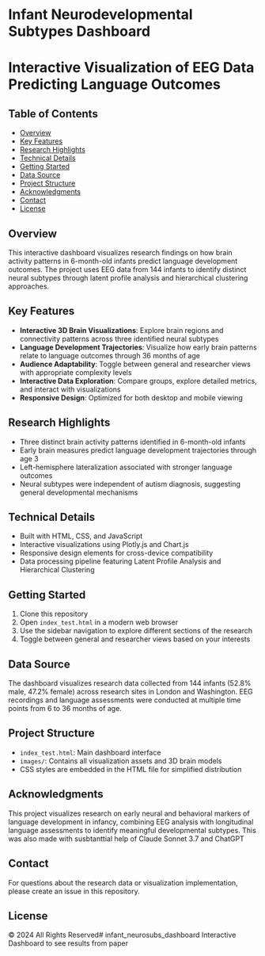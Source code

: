 # Infant Neurodevelopmental Subtypes Dashboard
# Interactive Visualization of EEG Data Predicting Language Outcomes
 
## Table of Contents
- [Overview](#overview)
- [Key Features](#key-features)
- [Research Highlights](#research-highlights)
- [Technical Details](#technical-details)
- [Getting Started](#getting-started)
- [Data Source](#data-source)
- [Project Structure](#project-structure)
- [Acknowledgments](#acknowledgments)
- [Contact](#contact)
- [License](#license)
## Overview
This interactive dashboard visualizes research findings on how brain activity patterns in 6-month-old infants predict language development outcomes. The project uses EEG data from 144 infants to identify distinct neural subtypes through latent profile analysis and hierarchical clustering approaches.

## Key Features
- **Interactive 3D Brain Visualizations**: Explore brain regions and connectivity patterns across three identified neural subtypes
- **Language Development Trajectories**: Visualize how early brain patterns relate to language outcomes through 36 months of age
- **Audience Adaptability**: Toggle between general and researcher views with appropriate complexity levels
- **Interactive Data Exploration**: Compare groups, explore detailed metrics, and interact with visualizations
- **Responsive Design**: Optimized for both desktop and mobile viewing

## Research Highlights
- Three distinct brain activity patterns identified in 6-month-old infants
- Early brain measures predict language development trajectories through age 3
- Left-hemisphere lateralization associated with stronger language outcomes
- Neural subtypes were independent of autism diagnosis, suggesting general developmental mechanisms

## Technical Details
- Built with HTML, CSS, and JavaScript
- Interactive visualizations using Plotly.js and Chart.js
- Responsive design elements for cross-device compatibility
- Data processing pipeline featuring Latent Profile Analysis and Hierarchical Clustering

## Getting Started
1. Clone this repository
2. Open `index_test.html` in a modern web browser
3. Use the sidebar navigation to explore different sections of the research
4. Toggle between general and researcher views based on your interests

## Data Source
The dashboard visualizes research data collected from 144 infants (52.8% male, 47.2% female) across research sites in London and Washington. EEG recordings and language assessments were conducted at multiple time points from 6 to 36 months of age.

## Project Structure
- `index_test.html`: Main dashboard interface
- `images/`: Contains all visualization assets and 3D brain models
- CSS styles are embedded in the HTML file for simplified distribution

## Acknowledgments
This project visualizes research on early neural and behavioral markers of language development in infancy, combining EEG analysis with longitudinal language assessments to identify meaningful developmental subtypes. This was also made with susbtanttial help of Claude Sonnet 3.7 and ChatGPT

## Contact
For questions about the research data or visualization implementation, please create an issue in this repository.

## License
© 2024 All Rights Reserved# infant_neurosubs_dashboard
Interactive Dashboard to see results from paper
